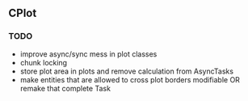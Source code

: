## CPlot

### TODO
- improve async/sync mess in plot classes
- chunk locking
- store plot area in plots and remove calculation from AsyncTasks
- make entities that are allowed to cross plot borders modifiable OR remake that complete Task